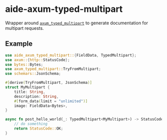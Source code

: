 # aide-axum-typed-multipart

Wrapper around [`axum_typed_multipart`](https://docs.rs/axum_typed_multipart/0.11.0/axum_typed_multipart/)
to generate documentation for multipart requests.

## Example

```rust
use aide_axum_typed_multipart::{FieldData, TypedMultipart};
use axum::{http::StatusCode};
use bytes::Bytes;
use axum_typed_multipart::TryFromMultipart;
use schemars::JsonSchema;

#[derive(TryFromMultipart, JsonSchema)]
struct MyMultipart {
    title: String,
    description: String,
    #[form_data(limit = "unlimited")]
    image: FieldData<Bytes>,
}

async fn post_hello_world(_: TypedMultipart<MyMultipart>) -> StatusCode {
    // do something
    return StatusCode::OK;
}
```

